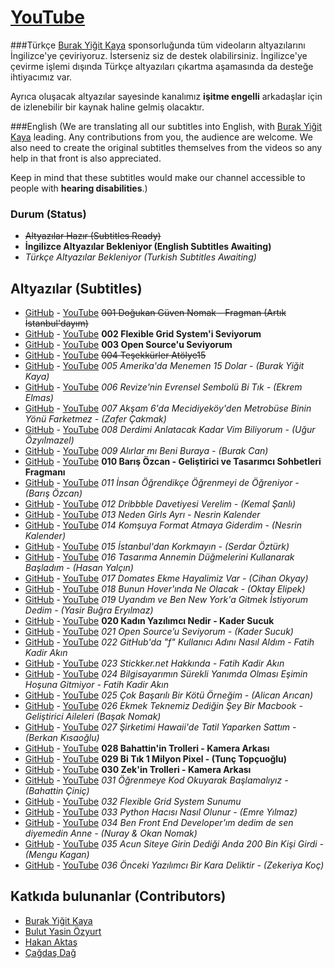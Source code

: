 # [YouTube](https://youtube.com/DogukanGuvenNomak)

###Türkçe
[Burak Yiğit Kaya](https://github.com/BYK) sponsorluğunda tüm videoların altyazılarını İngilizce'ye çeviriyoruz. İsterseniz siz de destek olabilirsiniz. İngilizce'ye çevirme işlemi dışında Türkçe altyazıları çıkartma aşamasında da desteğe ihtiyacımız var.

Ayrıca oluşacak altyazılar sayesinde kanalımız **işitme engelli** arkadaşlar için de izlenebilir bir kaynak haline gelmiş olacaktır.

###English
(We are translating all our subtitles into English, with [Burak Yiğit Kaya](https://github.com/BYK) leading. Any contributions from you, the audience are welcome. We also need to create the original subtitles themselves from the videos so any help in that front is also appreciated.

Keep in mind that these subtitles would make our channel accessible to people with **hearing disabilities**.)

### Durum (Status)
- ~~Altyazılar Hazır (Subtitles Ready)~~
- **İngilizce Altyazılar Bekleniyor (English Subtitles Awaiting)**
- _Türkçe Altyazılar Bekleniyor (Turkish Subtitles Awaiting)_

## Altyazılar (Subtitles)
 - [GitHub](srt/001-f_BAHdRyh2w) - [YouTube](http://www.youtube.com/timedtext_video?v=f_BAHdRyh2w&ref=share) ~~001 Doğukan Güven Nomak - Fragman (Artık İstanbul'dayım)~~
 - [GitHub](srt/002-Nj4TgqFHif4) - [YouTube](http://www.youtube.com/timedtext_video?v=Nj4TgqFHif4&ref=share) **002 Flexible Grid System'i Seviyorum**
 - [GitHub](srt/003-zD4IE4nX8Ts) - [YouTube](http://www.youtube.com/timedtext_video?v=zD4IE4nX8Ts&ref=share) **003 Open Source'u Seviyorum**
 - [GitHub](srt/004-kp5aAUiZevI) - [YouTube](http://www.youtube.com/timedtext_video?v=kp5aAUiZevI&ref=share) ~~004 Teşekkürler Atölye15~~
 - [GitHub](srt/005-Y5_aa3StBl0) - [YouTube](http://www.youtube.com/timedtext_video?v=Y5_aa3StBl0&ref=share) _005 Amerika'da Menemen 15 Dolar - (Burak Yiğit Kaya)_
 - [GitHub](srt/006-cJewUoTPx7c) - [YouTube](http://www.youtube.com/timedtext_video?v=cJewUoTPx7c&ref=share) _006 Revize'nin Evrensel Sembolü Bi Tık - (Ekrem Elmas)_
 - [GitHub](srt/007-BLxdKYvAa8Y) - [YouTube](http://www.youtube.com/timedtext_video?v=BLxdKYvAa8Y&ref=share) _007 Akşam 6'da Mecidiyeköy'den Metrobüse Binin Yönü Farketmez - (Zafer Çakmak)_
 - [GitHub](srt/008-tjUyejYF-98) - [YouTube](http://www.youtube.com/timedtext_video?v=tjUyejYF-98&ref=share) _008 Derdimi Anlatacak Kadar Vim Biliyorum - (Uğur Özyılmazel)_
 - [GitHub](srt/009-bs9eYjlP7pI) - [YouTube](http://www.youtube.com/timedtext_video?v=bs9eYjlP7pI&ref=share) _009 Alırlar mı Beni Buraya - (Burak Can)_
 - [GitHub](srt/010-eZm1k26kAGI) - [YouTube](http://www.youtube.com/timedtext_video?v=eZm1k26kAGI&ref=share) **010 Barış Özcan - Geliştirici ve Tasarımcı Sohbetleri Fragmanı**
 - [GitHub](srt/011-kqv6Rea68uE) - [YouTube](http://www.youtube.com/timedtext_video?v=kqv6Rea68uE&ref=share) _011 İnsan Öğrendikçe Öğrenmeyi de Öğreniyor - (Barış Özcan)_
 - [GitHub](srt/012-LfgymU3yYGw) - [YouTube](http://www.youtube.com/timedtext_video?v=LfgymU3yYGw&ref=share) _012 Dribbble Davetiyesi Verelim - (Kemal Şanlı)_
 - [GitHub](srt/013-p0Hdr0GgcaM) - [YouTube](http://www.youtube.com/timedtext_video?v=p0Hdr0GgcaM&ref=share) _013 Neden Girls Ayrı - Nesrin Kalender_
 - [GitHub](srt/014-_i1d0O2ZcJA) - [YouTube](http://www.youtube.com/timedtext_video?v=_i1d0O2ZcJA&ref=share) _014 Komşuya Format Atmaya Giderdim - (Nesrin Kalender)_
 - [GitHub](srt/015-atVNAtViJQA) - [YouTube](http://www.youtube.com/timedtext_video?v=atVNAtViJQA&ref=share) _015 İstanbul'dan Korkmayın - (Serdar Öztürk)_
 - [GitHub](srt/016-CFNMCv9hj_Y) - [YouTube](http://www.youtube.com/timedtext_video?v=CFNMCv9hj_Y&ref=share) _016 Tasarıma Annemin Düğmelerini Kullanarak Başladım - (Hasan Yalçın)_
 - [GitHub](srt/017-73hf5qthAw8) - [YouTube](http://www.youtube.com/timedtext_video?v=73hf5qthAw8&ref=share) _017 Domates Ekme Hayalimiz Var - (Cihan Okyay)_
 - [GitHub](srt/018-lIwexM0SFLI) - [YouTube](http://www.youtube.com/timedtext_video?v=lIwexM0SFLI&ref=share) _018 Bunun Hover'ında Ne Olacak - (Oktay Elipek)_
 - [GitHub](srt/019-KvGB2Owd_50) - [YouTube](http://www.youtube.com/timedtext_video?v=KvGB2Owd_50&ref=share) _019 Uyandım ve Ben New York'a Gitmek İstiyorum Dedim - (Yasir Buğra Eryılmaz)_
 - [GitHub](srt/020-D-7JPCAmE6U) - [YouTube](http://www.youtube.com/timedtext_video?v=D-7JPCAmE6U&ref=share) **020 Kadın Yazılımcı Nedir - Kader Sucuk**
 - [GitHub](srt/021-QgLnVuygNrY) - [YouTube](http://www.youtube.com/timedtext_video?v=QgLnVuygNrY&ref=share) _021 Open Source’u Seviyorum - (Kader Sucuk)_
 - [GitHub](srt/022-41G5s5ejRT0) - [YouTube](http://www.youtube.com/timedtext_video?v=41G5s5ejRT0&ref=share) _022 GitHub'da "f" Kullanıcı Adını Nasıl Aldım - Fatih Kadir Akın_
 - [GitHub](srt/023-zIoqSrZRBr0) - [YouTube](http://www.youtube.com/timedtext_video?v=zIoqSrZRBr0&ref=share) _023 Stickker.net Hakkında - Fatih Kadir Akın_
 - [GitHub](srt/024-aT6otd47OpI) - [YouTube](http://www.youtube.com/timedtext_video?v=aT6otd47OpI&ref=share) _024 Bilgisayarımın Sürekli Yanımda Olması Eşimin Hoşuna Gitmiyor - Fatih Kadir Akın_
 - [GitHub](srt/025-bc-yJjO4ro8) - [YouTube](http://www.youtube.com/timedtext_video?v=bc-yJjO4ro8&ref=share) _025 Çok Başarılı Bir Kötü Örneğim - (Alican Arıcan)_
 - [GitHub](srt/026-x-rRnyawMAg) - [YouTube](http://www.youtube.com/timedtext_video?v=x-rRnyawMAg&ref=share) _026 Ekmek Teknemiz Dediğin Şey Bir Macbook - Geliştirici Aileleri (Başak Nomak)_
 - [GitHub](srt/027-4oDfSFgOG8k) - [YouTube](http://www.youtube.com/timedtext_video?v=4oDfSFgOG8k&ref=share) _027 Şirketimi Hawaii'de Tatil Yaparken Sattım - (Berkan Kısaoğlu)_
 - [GitHub](srt/028-qjmBuDJ58fY) - [YouTube](http://www.youtube.com/timedtext_video?v=qjmBuDJ58fY&ref=share) **028 Bahattin'in Trolleri - Kamera Arkası**
 - [GitHub](srt/029-8IEqmTv9WW8) - [YouTube](http://www.youtube.com/timedtext_video?v=8IEqmTv9WW8&ref=share) **029 Bi Tık 1 Milyon Pixel - (Tunç Topçuoğlu)**
 - [GitHub](srt/030-hzxiWT210MU) - [YouTube](http://www.youtube.com/timedtext_video?v=hzxiWT210MU&ref=share) **030 Zek'in Trolleri - Kamera Arkası**
 - [GitHub](srt/031-RXNGnfCZY6o) - [YouTube](http://www.youtube.com/timedtext_video?v=RXNGnfCZY6o&ref=share) _031 Öğrenmeye Kod Okuyarak Başlamalıyız - (Bahattin Çiniç)_
 - [GitHub](srt/032-4306ejHx17Y) - [YouTube](http://www.youtube.com/timedtext_video?v=4306ejHx17Y&ref=share) _032 Flexible Grid System Sunumu_
 - [GitHub](srt/033-lFvxc-vL5Bc) - [YouTube](http://www.youtube.com/timedtext_video?v=lFvxc-vL5Bc&ref=share) _033 Python Hacısı Nasıl Olunur - (Emre Yılmaz)_
 - [GitHub](srt/034-0ngnYxfzr08) - [YouTube](http://www.youtube.com/timedtext_video?v=0ngnYxfzr08&ref=share) _034 Ben Front End Developer'ım dedim de sen diyemedin Anne - (Nuray & Okan Nomak)_
 - [GitHub](srt/035-_pMilA-D60Y) - [YouTube](http://www.youtube.com/timedtext_video?v=_pMilA-D60Y&ref=share) _035 Acun Siteye Girin Dediği Anda 200 Bin Kişi Girdi - (Mengu Kagan)_
 - [GitHub](srt/036-6fXXMS0F5Os) - [YouTube](http://www.youtube.com/timedtext_video?v=6fXXMS0F5Os&ref=share) _036 Önceki Yazılımcı Bir Kara Deliktir - (Zekeriya Koç)_

## Katkıda bulunanlar (Contributors)
  - [Burak Yiğit Kaya](https://github.com/BYK)
  - [Bulut Yasin Özyurt](https://github.com/bulutyasin)
  - [Hakan Aktaş](https://github.com/hkan)
  - [Çağdaş Dağ](https://github.com/cagdasdag)
